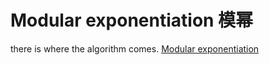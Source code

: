# Modular exponentiation 模幂

there is where the algorithm comes.
[Modular exponentiation](https://en.wikipedia.org/wiki/Modular_exponentiation)